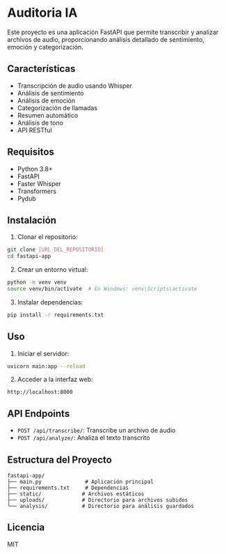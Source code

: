 # Auditoria IA

Este proyecto es una aplicación FastAPI que permite transcribir y analizar archivos de audio, proporcionando análisis detallado de sentimiento, emoción y categorización.

## Características

- Transcripción de audio usando Whisper
- Análisis de sentimiento
- Análisis de emoción
- Categorización de llamadas
- Resumen automático
- Análisis de tono
- API RESTful

## Requisitos

- Python 3.8+
- FastAPI
- Faster Whisper
- Transformers
- Pydub

## Instalación

1. Clonar el repositorio:
```bash
git clone [URL_DEL_REPOSITORIO]
cd fastapi-app
```

2. Crear un entorno virtual:
```bash
python -m venv venv
source venv/bin/activate  # En Windows: venv\Scripts\activate
```

3. Instalar dependencias:
```bash
pip install -r requirements.txt
```

## Uso

1. Iniciar el servidor:
```bash
uvicorn main:app --reload
```

2. Acceder a la interfaz web:
```
http://localhost:8000
```

## API Endpoints

- `POST /api/transcribe/`: Transcribe un archivo de audio
- `POST /api/analyze/`: Analiza el texto transcrito

## Estructura del Proyecto

```
fastapi-app/
├── main.py              # Aplicación principal
├── requirements.txt     # Dependencias
├── static/             # Archivos estáticos
├── uploads/            # Directorio para archivos subidos
└── analysis/           # Directorio para análisis guardados
```

## Licencia

MIT 